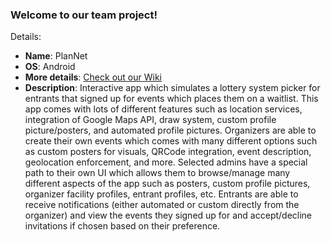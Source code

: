 ### Welcome to our team project!

Details:
- **Name**: PlanNet
- **OS**: Android
- **More details**: [Check out our Wiki](https://github.com/CMPUT301F24-zephyr/zephyr-main-repo/wiki)
- **Description**: Interactive app which simulates a lottery system picker for entrants that signed up for events which places them on a waitlist. 
  This app comes with lots of different features such as location services, integration of Google Maps API, draw system, custom profile picture/posters, and automated profile pictures.
  Organizers are able to create their own events which comes with many different options such as custom posters for visuals, QRCode integration, event description, geolocation enforcement, and more.
  Selected admins have a special path to their own UI which allows them to browse/manage many different aspects of the app such as posters, custom profile pictures, organizer facility profiles, entrant profiles, etc.
  Entrants are able to receive notifications (either automated or custom directly from the organizer) and view the events they signed up for and accept/decline invitations if chosen based on their preference.
  
